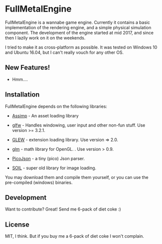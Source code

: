 # FullMetalEngine

FullMetalEngine is a wannabe game engine. Currently it contains a basic implementation of the rendering engine, and a simple physical simulation component. 
The development of the engine started at mid 2017, and since then I lazily work on it on the weekends. 

I tried to make it as cross-platform as possible. It was tested on Windows 10 and Ubuntu 16.04, but I can't really vouch for any other OS.

## New Features!
  - Hmm....
## Installation

FullMetalEngine depends on the following libraries:

- [Assimp](http://www.assimp.org/) - An asset loading library

- [glfw](http://www.glfw.org/) - Handles windowing, user input and other non-fun stuff. Use version >= 3.2.1.

- [GLEW](http://glew.sourceforge.net/) - extension loading library. Use version => 2.0.

- [glm](https://glm.g-truc.net/0.9.9/index.html) - math library for OpenGL. . Use version > 0.9.

- [PicoJson](https://github.com/kazuho/picojson) - a tiny (pico) Json parser.

- [SOIL](https://www.lonesock.net/soil.html) - super old library for image loading.

You may download them and compile them yourself, or you can use the pre-compiled (windows) binaries. 


## Development
Want to contribute? Great! Send me 6-pack of diet coke :)

## License
MIT, I think. But if you buy me a 6-pack of diet coke I won't complain. 

